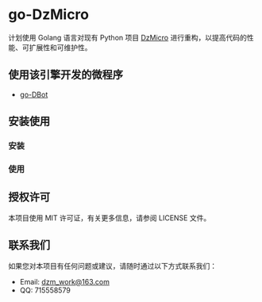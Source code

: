 # go-DzMicro

计划使用 Golang 语言对现有 Python 项目 [DzMicro](https://github.com/dzming-git/DzMicro) 进行重构，以提高代码的性能、可扩展性和可维护性。

## 使用该引擎开发的微程序

- [go-DBot](https://github.com/dzming-git/go-DBot)

## 安装使用

### 安装

### 使用

## 授权许可

本项目使用 MIT 许可证，有关更多信息，请参阅 LICENSE 文件。

## 联系我们

如果您对本项目有任何问题或建议，请随时通过以下方式联系我们：

- Email: dzm_work@163.com
- QQ: 715558579
